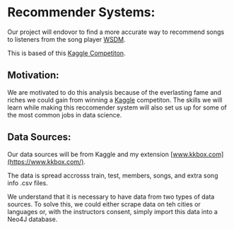# Recommender Systems:

Our project will endovor to find a more accurate way to recommend songs to listeners from the song player [WSDM](http://www.wsdm-conference.org/2018/call-for-participants.html).

This is based of this [Kaggle Competiton](https://www.kaggle.com/c/kkbox-music-recommendation-challenge).

## Motivation:
We are motivated to do this analysis because of the everlasting fame and riches we could gain from winning a [Kaggle](kaggle.com) competiton. The skills we will learn while making this reccomender system will also set us up for some of the most common jobs in data science. 


## Data Sources:

Our data sources will be from Kaggle and my extension [www.kkbox.com](https://www.kkbox.com/). 

The data is spread accrosss train, test, members, songs, and extra song info .csv files.

We understand that it is necessary to have data from two types of data sources. To solve this, we could either scrape data on teh cities or languages or, with the instructors consent, simply import this data into a Neo4J database. 